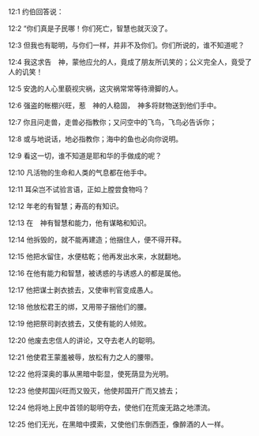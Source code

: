 <a id="1"></a>12:1  约伯回答说：  

<a id="2"></a>12:2  “你们真是子民哪！你们死亡，智慧也就灭没了。  

<a id="3"></a>12:3  但我也有聪明，与你们一样，并非不及你们。你们所说的，谁不知道呢？  

<a id="4"></a>12:4  我这求告　神，蒙他应允的人，竟成了朋友所讥笑的；公义完全人，竟受了人的讥笑！  

<a id="5"></a>12:5  安逸的人心里藐视灾祸，这灾祸常常等待滑脚的人。  

<a id="6"></a>12:6  强盗的帐棚兴旺，惹　神的人稳固，　神多将财物送到他们手中。  

<a id="7"></a>12:7  你且问走兽，走兽必指教你；又问空中的飞鸟，飞鸟必告诉你；  

<a id="8"></a>12:8  或与地说话，地必指教你；海中的鱼也必向你说明。  

<a id="9"></a>12:9  看这一切，谁不知道是耶和华的手做成的呢？  

<a id="10"></a>12:10  凡活物的生命和人类的气息都在他手中。  

<a id="11"></a>12:11  耳朵岂不试验言语，正如上膛尝食物吗？  

<a id="12"></a>12:12  年老的有智慧；寿高的有知识。  

<a id="13"></a>12:13  在　神有智慧和能力，他有谋略和知识。  

<a id="14"></a>12:14  他拆毁的，就不能再建造；他捆住人，便不得开释。  

<a id="15"></a>12:15  他把水留住，水便枯乾；他再发出水来，水就翻地。  

<a id="16"></a>12:16  在他有能力和智慧，被诱惑的与诱惑人的都是属他。  

<a id="17"></a>12:17  他把谋士剥衣掳去，又使审判官变成愚人。  

<a id="18"></a>12:18  他放松君王的绑，又用带子捆他们的腰。  

<a id="19"></a>12:19  他把祭司剥衣掳去，又使有能的人倾败。  

<a id="20"></a>12:20  他废去忠信人的讲论，又夺去老人的聪明。  

<a id="21"></a>12:21  他使君王蒙羞被辱，放松有力之人的腰带。  

<a id="22"></a>12:22  他将深奥的事从黑暗中彰显，使死荫显为光明。  

<a id="23"></a>12:23  他使邦国兴旺而又毁灭，他使邦国开广而又掳去；  

<a id="24"></a>12:24  他将地上民中首领的聪明夺去，使他们在荒废无路之地漂流。  

<a id="25"></a>12:25  他们无光，在黑暗中摸索，又使他们东倒西歪，像醉酒的人一样。  
